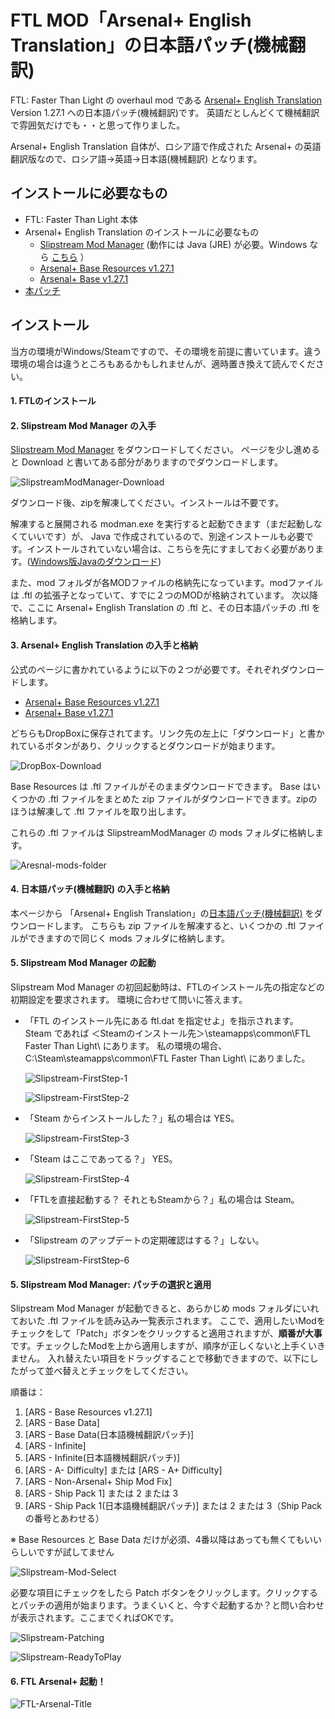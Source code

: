 # FTL MOD「Arsenal+ English Translation」の日本語パッチ(機械翻訳)

FTL: Faster Than Light の overhaul mod である [Arsenal+ English Translation](https://subsetgames.com/forum/viewtopic.php?t=29891) Version 1.27.1 への日本語パッチ(機械翻訳)です。
英語だとしんどくて機械翻訳で雰囲気だけでも・・と思って作りました。

Arsenal+ English Translation 自体が、ロシア語で作成された Arsenal+ の英語翻訳版なので、ロシア語→英語→日本語(機械翻訳) となります。

## インストールに必要なもの
* FTL: Faster Than Light 本体
* Arsenal+ English Translation のインストールに必要なもの
    * [Slipstream Mod Manager](https://subsetgames.com/forum/viewtopic.php?f=12&t=17102)
      (動作には Java (JRE) が必要。Windows なら [こちら](https://www.java.com/ja/download/ie_manual.jsp) ）
    * [Arsenal+ Base Resources v1.27.1](https://www.dropbox.com/s/ze6hw5x53g5hi6c/ARS%20-%20Base%20Resources%20v1.27.1.ftl?dl=0)
    * [Arsenal+ Base v1.27.1](https://www.dropbox.com/s/po2fjvhu6tvap8x/Arsenal%2B%20English.zip?dl=0)
* [本パッチ](https://github.com/AyKo/arsenal-plus-japanese-patch/releases/download/v0.1/Arsenal+.English.Japanese.Machine.Translation.Patch.zip)

## インストール
当方の環境がWindows/Steamですので、その環境を前提に書いています。違う環境の場合は違うところもあるかもしれませんが、適時置き換えて読んでください。

#### 1. FTLのインストール

#### 2. Slipstream Mod Manager の入手
[Slipstream Mod Manager](https://subsetgames.com/forum/viewtopic.php?f=12&t=17102) をダウンロードしてください。
ページを少し進めると Download と書いてある部分がありますのでダウンロードします。

![SlipstreamModManager-Download](doc/SlipstreamModManager-Download.png)

ダウンロード後、zipを解凍してください。インストールは不要です。

解凍すると展開される modman.exe を実行すると起動できます（まだ起動しなくていいです）が、 Java で作成されているので、別途インストールも必要です。インストールされていない場合は、こちらを先にすましておく必要があります。([Windows版Javaのダウンロード](https://www.java.com/ja/download/ie_manual.jsp))

また、mod フォルダが各MODファイルの格納先になっています。modファイルは .ftl の拡張子となっていて、すでに２つのMODが格納されています。
次以降で、ここに Arsenal+ English Translation の .ftl と、その日本語パッチの .ftl を格納します。


#### 3. Arsenal+ English Translation の入手と格納
公式のページに書かれているように以下の２つが必要です。それぞれダウンロードします。
* [Arsenal+ Base Resources v1.27.1](https://www.dropbox.com/s/ze6hw5x53g5hi6c/ARS%20-%20Base%20Resources%20v1.27.1.ftl?dl=0)
* [Arsenal+ Base v1.27.1](https://www.dropbox.com/s/po2fjvhu6tvap8x/Arsenal%2B%20English.zip?dl=0) 

どちらもDropBoxに保存されてます。リンク先の左上に「ダウンロード」と書かれているボタンがあり、クリックするとダウンロードが始まります。

![DropBox-Download](doc/Dropbox-Download.png)

Base Resources は .ftl ファイルがそのままダウンロードできます。
Base はいくつかの .ftl ファイルをまとめた zip ファイルがダウンロードできます。zipのほうは解凍して .ftl ファイルを取り出します。

これらの .ftl ファイルは SlipstreamModManager の mods フォルダに格納します。

![Aresnal-mods-folder](doc/Arsenal-mods-folder.png)


#### 4. 日本語パッチ(機械翻訳) の入手と格納
本ページから 「Arsenal+ English Translation」の[日本語パッチ(機械翻訳)](https://github.com/AyKo/arsenal-plus-japanese-patch/releases/download/v0.1/Arsenal+.English.Japanese.Machine.Translation.Patch.zip) をダウンロードします。
こちらも zip ファイルを解凍すると、いくつかの .ftl ファイルができますので同じく mods フォルダに格納します。


#### 5. Slipstream Mod Manager の起動
Slipstream Mod Manager の初回起動時は、FTLのインストール先の指定などの初期設定を要求されます。
環境に合わせて問いに答えます。

* 「FTL のインストール先にある ftl.dat を指定せよ」を指示されます。 Steam であれば ＜Steamのインストール先＞\steamapps\common\FTL Faster Than Light\ にあります。 私の環境の場合、C:\Steam\steamapps\common\FTL Faster Than Light\ にありました。

   ![Slipstream-FirstStep-1](doc/SlipstreamModManager-FirstSetting-1.png)

   ![Slipstream-FirstStep-2](doc/SlipstreamModManager-FirstSetting-2.png)

* 「Steam からインストールした？」私の場合は YES。
  
   ![Slipstream-FirstStep-3](doc/SlipstreamModManager-FirstSetting-3.png)

* 「Steam はここであってる？」 YES。

   ![Slipstream-FirstStep-4](doc/SlipstreamModManager-FirstSetting-4.png)

* 「FTLを直接起動する？ それともSteamから？」私の場合は Steam。

   ![Slipstream-FirstStep-5](doc/SlipstreamModManager-FirstSetting-5.png)

* 「Slipstream のアップデートの定期確認はする？」しない。

   ![Slipstream-FirstStep-6](doc/SlipstreamModManager-FirstSetting-6.png)


#### 5. Slipstream Mod Manager: パッチの選択と適用
Slipstream Mod Manager が起動できると、あらかじめ mods フォルダにいれておいた .ftl ファイルを読み込み一覧表示されます。
ここで、適用したいModをチェックをして「Patch」ボタンをクリックすると適用されますが、**順番が大事**です。チェックしたModを上から適用しますが、順序が正しくないと上手くいきません。
入れ替えたい項目をドラッグすることで移動できますので、以下にしたがって並べ替えとチェックをしてください。

順番は：
1. [ARS - Base Resources v1.27.1]
2. [ARS - Base Data]
3. [ARS - Base Data(日本語機械翻訳パッチ)]
4. [ARS - Infinite]
5. [ARS - Infinite(日本語機械翻訳パッチ)]
6. [ARS - A- Difficulty] または [ARS - A+ Difficulty]
7. [ARS - Non-Arsenal+ Ship Mod Fix]
8. [ARS - Ship Pack 1] または 2 または 3
9. [ARS - Ship Pack 1(日本語機械翻訳パッチ)] または 2 または 3（Ship Packの番号とあわせる）

※ Base Resources と Base Data だけが必須、4番以降はあっても無くてもいいらしいですが試してません

![Slipstream-Mod-Select](doc/Slipstream-Mod-Select.png)

必要な項目にチェックをしたら Patch ボタンをクリックします。クリックするとパッチの適用が始まります。うまくいくと、今すぐ起動するか？と問い合わせが表示されます。ここまでくればOKです。

![Slipstream-Patching](doc/Slipstream-Patching.png)

![Slipstream-ReadyToPlay](doc/Slipstream-ReadyToPaly.png)


#### 6. FTL Arsenal+ 起動！
![FTL-Arsenal-Title](doc/FTL-Arsenal-Title.png)
